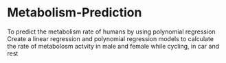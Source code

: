 # Metabolism-Prediction
To predict the metabolism rate of humans by using polynomial regression
Create a linear regression and polynomial regression models to calculate the rate of metabolosm actvity in male and female while cycling, in car and rest
